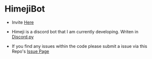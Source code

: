 # HimejiBot

- Invite [Here](https://discordapp.com/oauth2/authorize?&client_id=784474257832804372&scope=bot&permissions=8)

- Himeji is a discord bot that I am currently developing. Writen in [Discord.py](https://discordpy.readthedocs.io/en/latest/#)

- If you find any issues within the code please submit a issue via this Repo's [Issue Page](https://github.com/Yat-o/HimejiBot/issues)
